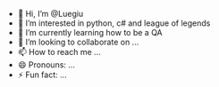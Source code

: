 - 👋 Hi, I’m @Luegiu
- 👀 I’m interested in python, c# and league of legends
- 🌱 I’m currently learning how to be a QA
- 💞️ I’m looking to collaborate on ...
- 📫 How to reach me ...
- 😄 Pronouns: ...
- ⚡ Fun fact: ...

<!---
Luegiu/Luegiu is a ✨ special ✨ repository because its `README.md` (this file) appears on your GitHub profile.
You can click the Preview link to take a look at your changes.
--->
